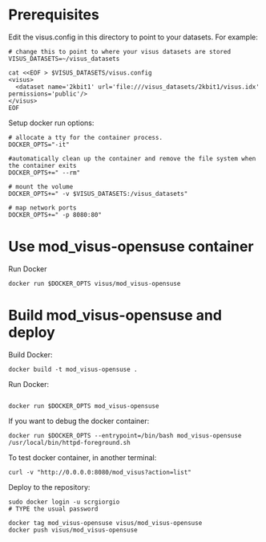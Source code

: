 # Prerequisites

Edit the visus.config in this directory to point to your datasets. For example:

```
# change this to point to where your visus datasets are stored
VISUS_DATASETS=~/visus_datasets

cat <<EOF > $VISUS_DATASETS/visus.config
<visus>
  <dataset name='2kbit1' url='file:///visus_datasets/2kbit1/visus.idx' permissions='public'/>
</visus>
EOF
```

Setup docker run options:

```
# allocate a tty for the container process.
DOCKER_OPTS="-it"

#automatically clean up the container and remove the file system when the container exits
DOCKER_OPTS+=" --rm"

# mount the volume
DOCKER_OPTS+=" -v $VISUS_DATASETS:/visus_datasets"

# map network ports
DOCKER_OPTS+=" -p 8080:80"
```


# Use mod_visus-opensuse container

Run Docker

```
docker run $DOCKER_OPTS visus/mod_visus-opensuse 
```


# Build mod_visus-opensuse and deploy


Build Docker:

```
docker build -t mod_visus-opensuse .
```

Run Docker:

```

docker run $DOCKER_OPTS mod_visus-opensuse 
```

If you want to debug the docker container:

```
docker run $DOCKER_OPTS --entrypoint=/bin/bash mod_visus-opensuse
/usr/local/bin/httpd-foreground.sh
```

To test docker container, in another terminal:

```
curl -v "http://0.0.0.0:8080/mod_visus?action=list"
```

Deploy to the repository:

```
sudo docker login -u scrgiorgio
# TYPE the usual password

docker tag mod_visus-opensuse visus/mod_visus-opensuse
docker push visus/mod_visus-opensuse
```
